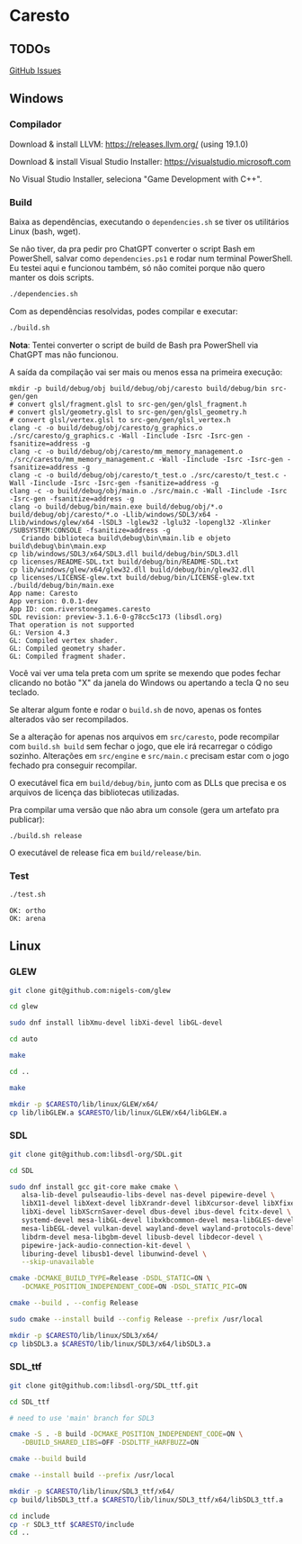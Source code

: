 # Caresto

## TODOs

[GitHub Issues](https://github.com/thiago-negri/caresto/issues)


## Windows

### Compilador

Download & install LLVM: https://releases.llvm.org/ (using 19.1.0)

Download & install Visual Studio Installer: https://visualstudio.microsoft.com

No Visual Studio Installer, seleciona "Game Development with C++".


### Build

Baixa as dependências, executando o `dependencies.sh` se tiver os utilitários
Linux (bash, wget).

Se não tiver, da pra pedir pro ChatGPT converter o script Bash em PowerShell,
salvar como `dependencies.ps1` e rodar num terminal PowerShell.  Eu testei aqui
e funcionou também, só não comitei porque não quero manter os dois scripts.

```sh
./dependencies.sh
```

Com as dependências resolvidas, podes compilar e executar:

```sh
./build.sh
```

**Nota**: Tentei converter o script de build de Bash pra PowerShell via ChatGPT
mas não funcionou.

A saída da compilação vai ser mais ou menos essa na primeira execução:

```
mkdir -p build/debug/obj build/debug/obj/caresto build/debug/bin src-gen/gen
# convert glsl/fragment.glsl to src-gen/gen/glsl_fragment.h
# convert glsl/geometry.glsl to src-gen/gen/glsl_geometry.h
# convert glsl/vertex.glsl to src-gen/gen/glsl_vertex.h
clang -c -o build/debug/obj/caresto/g_graphics.o ./src/caresto/g_graphics.c -Wall -Iinclude -Isrc -Isrc-gen -fsanitize=address -g
clang -c -o build/debug/obj/caresto/mm_memory_management.o ./src/caresto/mm_memory_management.c -Wall -Iinclude -Isrc -Isrc-gen -fsanitize=address -g
clang -c -o build/debug/obj/caresto/t_test.o ./src/caresto/t_test.c -Wall -Iinclude -Isrc -Isrc-gen -fsanitize=address -g
clang -c -o build/debug/obj/main.o ./src/main.c -Wall -Iinclude -Isrc -Isrc-gen -fsanitize=address -g
clang -o build/debug/bin/main.exe build/debug/obj/*.o build/debug/obj/caresto/*.o -Llib/windows/SDL3/x64 -Llib/windows/glew/x64 -lSDL3 -lglew32 -lglu32 -lopengl32 -Xlinker /SUBSYSTEM:CONSOLE -fsanitize=address -g
   Criando biblioteca build\debug\bin\main.lib e objeto build\debug\bin\main.exp
cp lib/windows/SDL3/x64/SDL3.dll build/debug/bin/SDL3.dll
cp licenses/README-SDL.txt build/debug/bin/README-SDL.txt
cp lib/windows/glew/x64/glew32.dll build/debug/bin/glew32.dll
cp licenses/LICENSE-glew.txt build/debug/bin/LICENSE-glew.txt
./build/debug/bin/main.exe
App name: Caresto
App version: 0.0.1-dev
App ID: com.riverstonegames.caresto
SDL revision: preview-3.1.6-0-g78cc5c173 (libsdl.org)
That operation is not supported
GL: Version 4.3
GL: Compiled vertex shader.
GL: Compiled geometry shader.
GL: Compiled fragment shader.
```

Você vai ver uma tela preta com um sprite se mexendo que podes fechar clicando
no botão "X" da janela do Windows ou apertando a tecla Q no seu teclado.

Se alterar algum fonte e rodar o `build.sh` de novo, apenas os fontes alterados
vão ser recompilados.

Se a alteração for apenas nos arquivos em `src/caresto`, pode recompilar com `build.sh build`
sem fechar o jogo, que ele irá recarregar o código sozinho.  Alterações em 
`src/engine` e `src/main.c` precisam estar com o jogo fechado pra conseguir recompilar.

O executável fica em `build/debug/bin`, junto com as DLLs que precisa e os
arquivos de licença das bibliotecas utilizadas.

Pra compilar uma versão que não abra um console (gera um artefato pra publicar):

```
./build.sh release
```

O executável de release fica em `build/release/bin`.


### Test

```sh
./test.sh
```

```
OK: ortho
OK: arena
```


## Linux

### GLEW

```sh
git clone git@github.com:nigels-com/glew

cd glew

sudo dnf install libXmu-devel libXi-devel libGL-devel

cd auto

make

cd ..

make

mkdir -p $CARESTO/lib/linux/GLEW/x64/
cp lib/libGLEW.a $CARESTO/lib/linux/GLEW/x64/libGLEW.a
```

### SDL

```sh
git clone git@github.com:libsdl-org/SDL.git

cd SDL

sudo dnf install gcc git-core make cmake \
   alsa-lib-devel pulseaudio-libs-devel nas-devel pipewire-devel \
   libX11-devel libXext-devel libXrandr-devel libXcursor-devel libXfixes-devel \
   libXi-devel libXScrnSaver-devel dbus-devel ibus-devel fcitx-devel \
   systemd-devel mesa-libGL-devel libxkbcommon-devel mesa-libGLES-devel \
   mesa-libEGL-devel vulkan-devel wayland-devel wayland-protocols-devel \
   libdrm-devel mesa-libgbm-devel libusb-devel libdecor-devel \
   pipewire-jack-audio-connection-kit-devel \
   liburing-devel libusb1-devel libunwind-devel \
   --skip-unavailable

cmake -DCMAKE_BUILD_TYPE=Release -DSDL_STATIC=ON \
   -DCMAKE_POSITION_INDEPENDENT_CODE=ON -DSDL_STATIC_PIC=ON

cmake --build . --config Release

sudo cmake --install build --config Release --prefix /usr/local

mkdir -p $CARESTO/lib/linux/SDL3/x64/
cp libSDL3.a $CARESTO/lib/linux/SDL3/x64/libSDL3.a
```


### SDL_ttf

```sh
git clone git@github.com:libsdl-org/SDL_ttf.git

cd SDL_ttf

# need to use 'main' branch for SDL3

cmake -S . -B build -DCMAKE_POSITION_INDEPENDENT_CODE=ON \
   -DBUILD_SHARED_LIBS=OFF -DSDLTTF_HARFBUZZ=ON

cmake --build build

cmake --install build --prefix /usr/local

mkdir -p $CARESTO/lib/linux/SDL3_ttf/x64/
cp build/libSDL3_ttf.a $CARESTO/lib/linux/SDL3_ttf/x64/libSDL3_ttf.a

cd include
cp -r SDL3_ttf $CARESTO/include
cd ..
```
